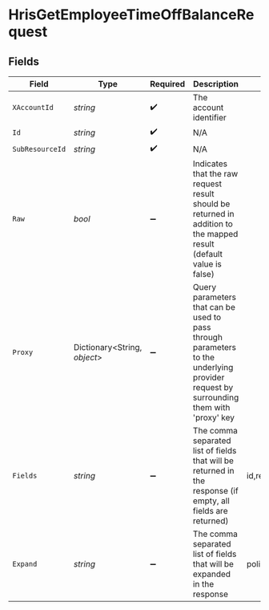 # HrisGetEmployeeTimeOffBalanceRequest


## Fields

| Field                                                                                                                                                                                              | Type                                                                                                                                                                                               | Required                                                                                                                                                                                           | Description                                                                                                                                                                                        | Example                                                                                                                                                                                            |
| -------------------------------------------------------------------------------------------------------------------------------------------------------------------------------------------------- | -------------------------------------------------------------------------------------------------------------------------------------------------------------------------------------------------- | -------------------------------------------------------------------------------------------------------------------------------------------------------------------------------------------------- | -------------------------------------------------------------------------------------------------------------------------------------------------------------------------------------------------- | -------------------------------------------------------------------------------------------------------------------------------------------------------------------------------------------------- |
| `XAccountId`                                                                                                                                                                                       | *string*                                                                                                                                                                                           | :heavy_check_mark:                                                                                                                                                                                 | The account identifier                                                                                                                                                                             |                                                                                                                                                                                                    |
| `Id`                                                                                                                                                                                               | *string*                                                                                                                                                                                           | :heavy_check_mark:                                                                                                                                                                                 | N/A                                                                                                                                                                                                |                                                                                                                                                                                                    |
| `SubResourceId`                                                                                                                                                                                    | *string*                                                                                                                                                                                           | :heavy_check_mark:                                                                                                                                                                                 | N/A                                                                                                                                                                                                |                                                                                                                                                                                                    |
| `Raw`                                                                                                                                                                                              | *bool*                                                                                                                                                                                             | :heavy_minus_sign:                                                                                                                                                                                 | Indicates that the raw request result should be returned in addition to the mapped result (default value is false)                                                                                 |                                                                                                                                                                                                    |
| `Proxy`                                                                                                                                                                                            | Dictionary<String, *object*>                                                                                                                                                                       | :heavy_minus_sign:                                                                                                                                                                                 | Query parameters that can be used to pass through parameters to the underlying provider request by surrounding them with 'proxy' key                                                               |                                                                                                                                                                                                    |
| `Fields`                                                                                                                                                                                           | *string*                                                                                                                                                                                           | :heavy_minus_sign:                                                                                                                                                                                 | The comma separated list of fields that will be returned in the response (if empty, all fields are returned)                                                                                       | id,remote_id,employee_id,remote_employee_id,policy_id,remote_policy_id,policy,current_balance,initial_balance,balance_unit,balance_start_date,balance_expiry_date,updated_at,unified_custom_fields |
| `Expand`                                                                                                                                                                                           | *string*                                                                                                                                                                                           | :heavy_minus_sign:                                                                                                                                                                                 | The comma separated list of fields that will be expanded in the response                                                                                                                           | policy                                                                                                                                                                                             |